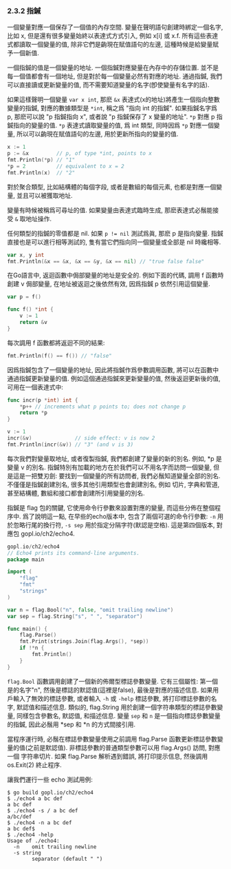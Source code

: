 ### 2.3.2 指鍼

一個變量對應一個保存了一個值的內存空間. 變量在聲明語句創建時綁定一個名字, 比如 x, 但是還有很多變量始終以表達式方式引入, 例如 x[i] 或 x.f. 所有這些表達式都讀取一個變量的值, 除非它們是齣現在賦值語句的左邊, 這種時候是給變量賦予一個新值.

一個指鍼的值是一個變量的地址. 一個指鍼對應變量在內存中的存儲位置. 並不是每一個值都會有一個地址, 但是對於每一個變量必然有對應的地址. 通過指鍼, 我們可以直接讀或更新變量的值, 而不需要知道變量的名字(卽使變量有名字的話).

如果這樣聲明一個變量 `var x int`, 那麽 `&x` 表達式(x的地址)將產生一個指向整數變量的指鍼, 對應的數據類型是 `*int`, 稱之爲 "指向 int 的指鍼". 如果指鍼名字爲 p, 那麽可以說 "p 指鍼指向 x", 或者說 "p 指鍼保存了 x 變量的地址". `*p` 對應 p 指鍼指向的變量的值. `*p` 表達式讀取變量的值, 爲 int 類型, 同時因爲 `*p` 對應一個變量, 所以可以齣現在賦值語句的左邊, 用於更新所指向的變量的值.

```Go
x := 1
p := &x         // p, of type *int, points to x
fmt.Println(*p) // "1"
*p = 2          // equivalent to x = 2
fmt.Println(x)  // "2"
```

對於聚合類型, 比如結構體的每個字段, 或者是數組的每個元素, 也都是對應一個變量, 並且可以被獲取地址.

變量有時候被稱爲可尋址的值. 如果變量由表達式臨時生成, 那麽表達式必鬚能接受 `&` 取地址操作.

任何類型的指鍼的零值都是 nil. 如果 `p != nil` 測試爲眞, 那麽 p 是指向變量. 指鍼直接也是可以進行相等測試的, 隻有當它們指向同一個變量或全部是 nil 時纔相等.

```Go
var x, y int
fmt.Println(&x == &x, &x == &y, &x == nil) // "true false false"
```

在Go語言中, 返迴函數中侷部變量的地址是安全的. 例如下面的代碼, 調用 f 函數時創建 v 侷部變量, 在地址被返迴之後依然有效, 因爲指鍼 p 依然引用這個變量.

```Go
var p = f()

func f() *int {
	v := 1
	return &v
}
```

每次調用 f 函數都將返迴不同的結果:

```Go
fmt.Println(f() == f()) // "false"
```

因爲指鍼包含了一個變量的地址, 因此將指鍼作爲參數調用函數, 將可以在函數中通過指鍼更新變量的值. 例如這個通過指鍼來更新變量的值, 然後返迴更新後的值, 可用在一個表達式中:

```Go
func incr(p *int) int {
	*p++ // increments what p points to; does not change p
	return *p
}

v := 1
incr(&v)              // side effect: v is now 2
fmt.Println(incr(&v)) // "3" (and v is 3)
```

每次我們對變量取地址, 或者復製指鍼, 我們都創建了變量的新的別名. 例如, *p 是 變量 v 的別名.  指鍼特別有加載的地方在於我們可以不用名字而訪問一個變量, 但是這是一把雙刃劍: 要找到一個變量的所有訪問者, 我們必鬚知道變量全部的別名. 不僅僅是指鍼創建別名, 很多其他引用類型也會創建別名, 例如 切片, 字典和管道, 甚至結構體, 數組和接口都會創建所引用變量的別名.

指鍼是 flag 包的關鍵, 它使用命令行參數來設置對應的變量, 而這些分佈在整個程序中. 爲了說明這一點, 在早些的echo版本中, 包含了兩個可選的命令行參數: `-n` 用於忽略行尾的換行符, `-s sep` 用於指定分隔字符(默認是空格). 這是第四個版本, 對應包 gopl.io/ch2/echo4.

```Go
gopl.io/ch2/echo4
// Echo4 prints its command-line arguments.
package main

import (
	"flag"
	"fmt"
	"strings"
)

var n = flag.Bool("n", false, "omit trailing newline")
var sep = flag.String("s", " ", "separator")

func main() {
	flag.Parse()
	fmt.Print(strings.Join(flag.Args(), *sep))
	if !*n {
		fmt.Println()
	}
}
```

`flag.Bool` 函數調用創建了一個新的佈爾型標誌參數變量. 它有三個屬性: 第一個是的名字"n", 然後是標誌的默認值(這裡是false), 最後是對應的描述信息. 如果用戶輸入了無效的標誌參數, 或者輸入 `-h` 或 `-help` 標誌參數, 將打印標誌參數的名字, 默認值和描述信息. 類似的, flag.String 用於創建一個字符串類型的標誌參數變量, 同樣包含參數名, 默認值, 和描述信息. 變量 `sep` 和 `n` 是一個指向標誌參數變量的指鍼, 因此必鬚用 *sep 和 *n 的方式間接引用.


當程序運行時, 必鬚在標誌參數變量使用之前調用 flag.Parse 函數更新標誌參數變量的值(之前是默認值). 非標誌參數的普通類型參數可以用 flag.Args() 訪問, 對應一個 字符串切片. 如果 flag.Parse 解析遇到錯誤, 將打印提示信息, 然後調用 os.Exit(2) 終止程序.

讓我們運行一些 echo 測試用例:

```
$ go build gopl.io/ch2/echo4
$ ./echo4 a bc def
a bc def
$ ./echo4 -s / a bc def
a/bc/def
$ ./echo4 -n a bc def
a bc def$
$ ./echo4 -help
Usage of ./echo4:
  -n    omit trailing newline
  -s string
        separator (default " ")
```


